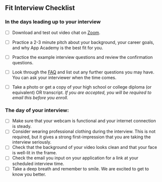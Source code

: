 ## Fit  Interview Checklist

### In the days leading up to your interview

* [ ] Download and test out video chat on [Zoom][zoom]. 
* [ ] Practice a 2-3 minute pitch about your background, your career goals, and why App Academy is the best fit for you.
* [ ] Practice the example interview questions and review the confirmation questions.
* [ ] Look through the [FAQ][faq] and list out any further questions you may have. You can ask your interviewer when the time comes.
* [ ] Take a photo or get a copy of your high school or college diploma (or equivalent) OR transcript. 
*If you are accepted, you will be required to email this before you enroll.*


### The day of your interview:

- [ ] Make sure that your webcam is functional and your internet connection is steady.
- [ ] Consider wearing professional clothing during the interview. This is not required, but it gives a strong first-impression that you are taking the interview seriously.
- [ ] Check that the background of your video looks clean and that your face is well-lit in the frame.
- [ ] Check the email you input on your application for a link at your scheduled interview time.
- [ ] Take a deep breath and remember to smile. We are excited to get to know you better.

[zoom]: https://www.zoom.us
[sf]: https://www.appacademy.io/immersive/dates?location=san-francisco
[ny]: https://www.appacademy.io/immersive/dates?location=new-york-city
[online]: https://www.appacademy.io/immersive/dates?location=online
[in-person-tuition]: https://s3-us-west-1.amazonaws.com/appacademy.io/Tuition+Plans.pdf
[online-tuition]: https://appacademy.zendesk.com/hc/en-us/articles/360010568013-What-is-the-cost-of-the-Full-Time-Plan-What-payment-options-do-I-have-
[faq]: https://appacademy.zendesk.com/hc/en-us
